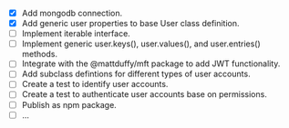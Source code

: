- [x] Add mongodb connection.
- [x] Add generic user properties to base User class definition.
- [ ] Implement iterable interface. 
- [ ] Implement generic user.keys(), user.values(), and user.entries() methods.
- [ ] Integrate with the @mattduffy/mft package to add JWT functionality.
- [ ] Add subclass defintions for different types of user accounts.
- [ ] Create a test to identify user accounts.
- [ ] Create a test to authenticate user accounts base on permissions.
- [ ] Publish as npm package.
- [ ] ...
